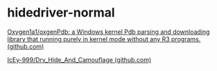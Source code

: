 # hidedriver-normal

[Oxygen1a1/oxgenPdb: a Windows kernel Pdb parsing and downloading library that running purely in kernel mode without any R3 programs. (github.com)](https://github.com/Oxygen1a1/oxgenPdb)

[IcEy-999/Drv_Hide_And_Camouflage (github.com)](https://github.com/IcEy-999/Drv_Hide_And_Camouflage)
